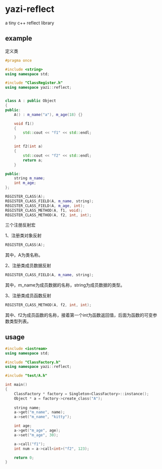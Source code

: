 # yazi-reflect
a tiny c++ reflect library

## example

定义类
```c++
#pragma once

#include <string>
using namespace std;

#include "ClassRegister.h"
using namespace yazi::reflect;


class A : public Object
{
public:
    A() : m_name("a"), m_age(18) {}

    void f1()
    {
        std::cout << "f1" << std::endl;
    }

    int f2(int a)
    {
        std::cout << "f2" << std::endl;
        return a;
    }

public:
    string m_name;
    int m_age;
};

REGISTER_CLASS(A);
REGISTER_CLASS_FIELD(A, m_name, string);
REGISTER_CLASS_FIELD(A, m_age, int);
REGISTER_CLASS_METHOD(A, f1, void);
REGISTER_CLASS_METHOD(A, f2, int, int);
```

三个注册反射宏

1、注册类对象反射
```c++
REGISTER_CLASS(A);
```
其中，A为类名称。

2、注册类成员数据反射
```c++
REGISTER_CLASS_FIELD(A, m_name, string);
```
其中，m_name为成员数据的名称，string为成员数据的类型。

3、注册类成员函数反射
```c++
REGISTER_CLASS_METHOD(A, f2, int, int);
```
其中、f2为成员函数的名称，接着第一个int为函数返回值，后面为函数的可变参数类型列表。

## usage

```c++
#include <iostream>
using namespace std;

#include "ClassFactory.h"
using namespace yazi::reflect;

#include "test/A.h"

int main()
{
    ClassFactory * factory = Singleton<ClassFactory>::instance();
    Object * a = factory->create_class("A");
    
    string name;
    a->get("m_name", name);
    a->set("m_name", "kitty");

    int age;
    a->get("m_age", age);
    a->set("m_age", 30);

    a->call("f1");
    int num = a->call<int>("f2", 123);

    return 0;
}
```


